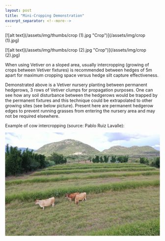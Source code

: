 ```yaml
---
layout: post
title: "Mini-Cropping Demonstration"
excerpt_separator: <!--more-->
---
```

[![alt text](/assets/img/thumbs/crop (1).jpg "Crop")](/assets/img/crop (1).jpg)

[![alt text](/assets/img/thumbs/crop (2).jpg "Crop")](/assets/img/crop (2).jpg)

When using Vetiver on a sloped area, usually intercropping (growing of crops between Vetiver fixtures) is recommended between hedges of 5m apart for maximum cropping space versus hedge silt capture effectiveness. 

Demonstrated above is a Vetiver nursery planting between permanent hedgerows, 3 rows of Vetiver clumps for propagation purposes. One can see how any soil disturbance between the hedgerows would be trapped by the permanent fixtures and this technique could be extrapolated to other growing sites (see below picture). Present here are permanent hedgerow edges to prevent running grasses from entering the nursery area and may not be required elsewhere.

<!--more-->

Example of cow intercropping (source: Pablo Ruiz Lavalle):

[![alt text](/assets/img/thumbs/cow.jpg "Crop")](/assets/img/cow.jpg)